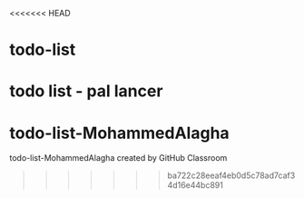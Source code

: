 <<<<<<< HEAD
# todo-list
todo list - pal lancer
=======
# todo-list-MohammedAlagha
todo-list-MohammedAlagha created by GitHub Classroom
>>>>>>> ba722c28eeaf4eb0d5c78ad7caf34d16e44bc891
